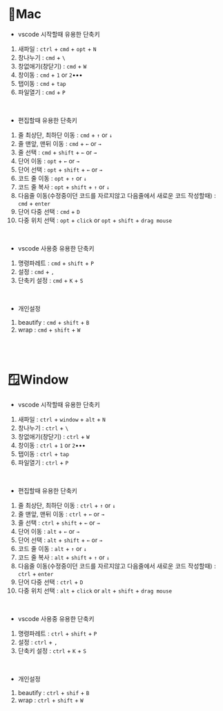 # 🍎Mac

- vscode 시작할때 유용한 단축키
1. 새파일 : `ctrl` + `cmd` + `opt` + `N`
2. 창나누기 : `cmd` + `\`
3. 창없애기(창닫기) : `cmd` + `W`
4. 창이동 : `cmd` + `1` or `2`•••
5. 탭이동 : `cmd` + `tap`
6. 파일열기 : `cmd` + `P`

<br>

- 편집할때 유용한 단축키
1. 줄 최상단, 최하단 이동 : `cmd` + `↑` or `↓`
2. 줄 맨앞, 맨뒤 이동 : `cmd` + `←` or `→`
3. 줄 선택 : `cmd` + `shift` + `←` or `→`
4. 단어 이동 : `opt` + `←` or `→`
5. 단어 선택 : `opt` + `shift` + `←` or `→`
6. 코드 줄 이동 : `opt` + `↑` or `↓`
7. 코드 줄 복사 : `opt` + `shift` + `↑` or `↓`
8. 다음줄 이동(수정중이던 코드를 자르지않고 다음줄에서 새로운 코드 작성할때) : `cmd` + `enter`
9. 단어 다중 선택 : `cmd` + `D`
10. 다중 위치 선택 : `opt` + `click` or `opt` + `shift` + `drag mouse`

<br>

- vscode 사용중 유용한 단축키
1. 명령파레트 : `cmd` + `shift` + `P`
2. 설정 : `cmd` + `,`
3. 단축키 설정 : `cmd` + `K` + `S`

<br>

- 개인설정
1. beautify : `cmd` + `shift` + `B`
2. wrap : `cmd` + `shift` + `W`


<br>
<br>

# 🪟Window
- vscode 시작할때 유용한 단축키
1. 새파일 : `ctrl` + `window` + `alt` + `N`
2. 창나누기 : `ctrl` + `\`
3. 창없애기(창닫기) : `ctrl` + `W`
4. 창이동 : `ctrl` + `1` or `2`•••
5. 탭이동 : `ctrl` + `tap`
6. 파일열기 : `ctrl` + `P`

<br>

- 편집할때 유용한 단축키
1. 줄 최상단, 최하단 이동 : `ctrl` + `↑` or `↓`
2. 줄 맨앞, 맨뒤 이동 : `ctrl` + `←` or `→`
3. 줄 선택 : `ctrl` + `shift` + `←` or `→`
4. 단어 이동 : `alt` + `←` or `→`
5. 단어 선택 : `alt` + `shift` + `←` or `→`
6. 코드 줄 이동 : `alt` + `↑` or `↓`
7. 코드 줄 복사 : `alt` + `shift` + `↑` or `↓`
8. 다음줄 이동(수정중이던 코드를 자르지않고 다음줄에서 새로운 코드 작성할때) : `ctrl` + `enter`
9. 단어 다중 선택 : `ctrl` + `D`
10. 다중 위치 선택 : `alt` + `click` or `alt` + `shift` + `drag mouse`

<br>

- vscode 사용중 유용한 단축키
1. 명령파레트 : `ctrl` + `shift` + `P`
2. 설정 : `ctrl` + `,`
3. 단축키 설정 : `ctrl` + `K` + `S`

<br>

- 개인설정
1. beautify : `ctrl` + `shif` + `B`
2. wrap : `ctrl` + `shift` + `W`

